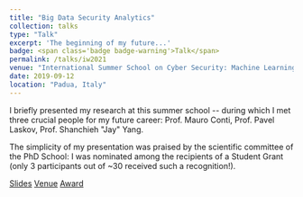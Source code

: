 ```yaml
---
title: "Big Data Security Analytics"
collection: talks
type: "Talk"
excerpt: 'The beginning of my future...'
badge: <span class='badge badge-warning'>Talk</span> 
permalink: /talks/iw2021
venue: "International Summer School on Cyber Security: Machine Learning and Security"
date: 2019-09-12
location: "Padua, Italy"
---
```

 
I briefly presented my research at this summer school -- during which I met three crucial people for my future career: Prof. Mauro Conti, Prof. Pavel Laskov, Prof. Shanchieh "Jay" Yang.


The simplicity of my presentation was praised by the scientific committee of the PhD School: I was nominated among the recipients of a Student Grant (only 3 participants out of ~30 received such a recognition!).

<a class="btn btn-outline-primary my-1 mr-1 btn-sm" href="https://gioapru.github.io/files/talks/mls19" target="_blank" rel="noopener">Slides</a>
<a class="btn btn-outline-primary my-1 mr-1 btn-sm" href="https://spritz.math.unipd.it/events/2019/PIU2019/PagesOutput/MLS/index.html" target="_blank" rel="noopener">Venue</a>
<a class="btn btn-outline-primary my-1 mr-1 btn-sm" href="https://gioapru.github.io/talks/images/mls19_grant.jpg" target="_blank" rel="noopener">Award</a>
